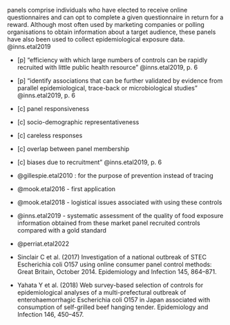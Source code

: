 panels comprise individuals who have elected to receive online questionnaires and can opt to complete a given questionnaire in return for a reward. Although most often used by marketing companies or polling organisations to obtain information about a target audience, these panels have also been used to collect epidemiological exposure data. @inns.etal2019 

- [p] “efficiency with which large numbers of controls can be rapidly recruited with little public health resource” @inns.etal2019, p. 6
- [p] “identify associations that can be further validated by evidence from parallel epidemiological, trace-back or microbiological studies” @inns.etal2019, p. 6
- [c] panel responsiveness
- [c] socio-demographic representativeness
- [c] careless responses
- [c] overlap between panel membership
- [c] biases due to recruitment” @inns.etal2019, p. 6

- @gillespie.etal2010 : for the purpose of prevention instead of tracing
- @mook.etal2016 - first application
- @mook.etal2018 - logistical issues associated with using these controls
- @inns.etal2019 - systematic assessment of the quality of food exposure information obtained from these market panel recruited controls compared with a gold standard
- @perriat.etal2022

- Sinclair C et al. (2017) Investigation of a national outbreak of STEC Escherichia coli O157 using online consumer panel control methods: Great Britain, October 2014. Epidemiology and Infection 145, 864–871. 
- Yahata Y et al. (2018) Web survey-based selection of controls for epidemiological analyses of a multi-prefectural outbreak of enterohaemorrhagic Escherichia coli O157 in Japan associated with consumption of self-grilled beef hanging tender. Epidemiology and Infection 146, 450–457.